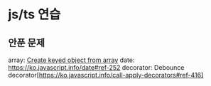 # js/ts 연습

## 안푼 문제

array: [Create keyed object from array](https://ko.javascript.info/array-methods#ref-271)
date: https://ko.javascript.info/date#ref-252
decorator: Debounce decorator[https://ko.javascript.info/call-apply-decorators#ref-416]
